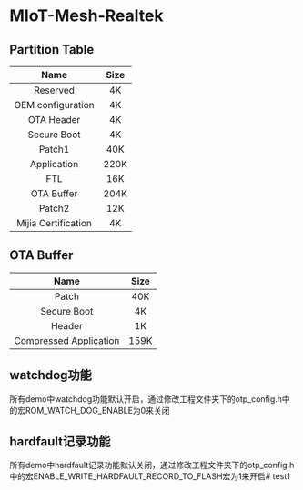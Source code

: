 # MIoT-Mesh-Realtek

## Partition Table

|    Name  | Size |
|:--------:|:----:|
| Reserved |   4K |
| OEM configuration | 4K |
| OTA Header | 4K |
| Secure Boot | 4K |
| Patch1 | 40K |
| Application | 220K |
| FTL | 16K |
| OTA Buffer | 204K |
| Patch2 | 12K |
| Mijia Certification | 4K |

## OTA Buffer

|    Name  | Size |
|:--------:|:----:|
| Patch    | 40K  |
| Secure Boot | 4K |
| Header   | 1K   |
| Compressed Application | 159K |

## watchdog功能
所有demo中watchdog功能默认开启，通过修改工程文件夹下的otp_config.h中的宏ROM_WATCH_DOG_ENABLE为0来关闭

## hardfault记录功能
所有demo中hardfault记录功能默认关闭，通过修改工程文件夹下的otp_config.h中的宏ENABLE_WRITE_HARDFAULT_RECORD_TO_FLASH宏为1来开启# test1
